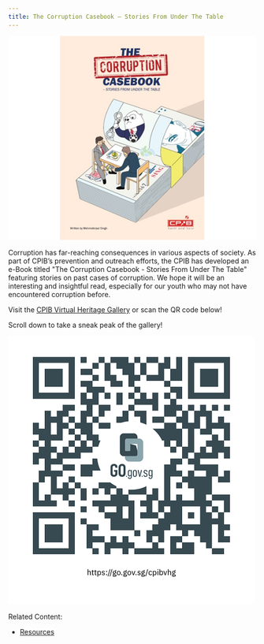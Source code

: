 ```yaml
---
title: The Corruption Casebook – Stories From Under The Table
---
```


<img src="/images/resource_bft1.jpg" alt="The Corruption Casebook">

Corruption has far-reaching consequences in various aspects of society. As part of CPIB’s prevention and outreach efforts, the CPIB has developed an e-Book titled "The Corruption Casebook - Stories From Under The Table" featuring stories on past cases of corruption. We hope it will be an interesting and insightful read, especially for our youth who may not have encountered corruption before.

Visit the <a href="http://www.go.gov.sg/cpibvhg" target="_blank">CPIB Virtual Heritage Gallery</a> or scan the QR code below! 

Scroll down to take a sneak peak of the gallery!

<img src="/images/resource_vhg-qr.png" alt="CPIB VHG QR Code">


Related Content:

* [Resources](/about-corruption/prevention-and-education/resources/)

